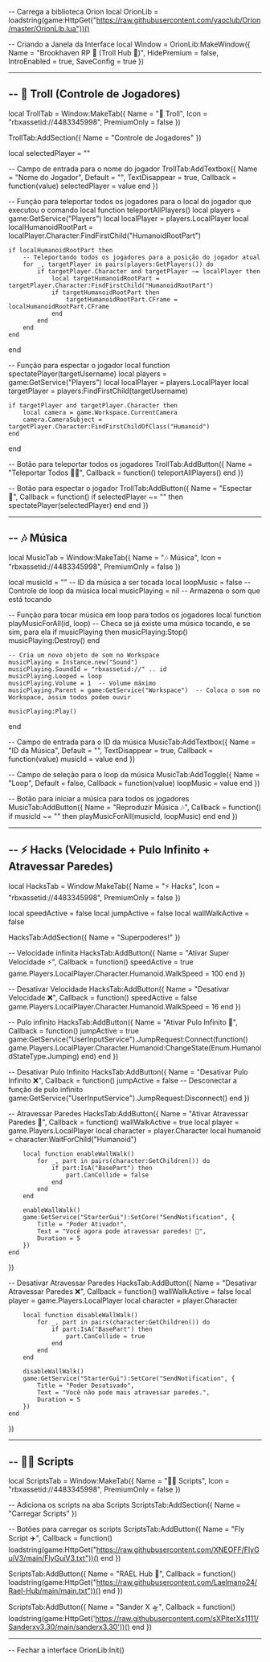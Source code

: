 -- Carrega a biblioteca Orion
local OrionLib = loadstring(game:HttpGet("https://raw.githubusercontent.com/yaoclub/Orion/master/OrionLib.lua"))()

-- Criando a Janela da Interface
local Window = OrionLib:MakeWindow({
    Name = "Brookhaven RP 🏡 (Troll Hub 🤡)",
    HidePremium = false,
    IntroEnabled = true,
    SaveConfig = true
})

-----------------------------------------------------------
-- 🤡 Troll (Controle de Jogadores)
-----------------------------------------------------------
local TrollTab = Window:MakeTab({
    Name = "🤡 Troll",
    Icon = "rbxassetid://4483345998",
    PremiumOnly = false
})

TrollTab:AddSection({
    Name = "Controle de Jogadores"
})

local selectedPlayer = ""

-- Campo de entrada para o nome do jogador
TrollTab:AddTextbox({
    Name = "Nome do Jogador",
    Default = "",
    TextDisappear = true,
    Callback = function(value)
        selectedPlayer = value
    end
})

-- Função para teleportar todos os jogadores para o local do jogador que executou o comando
local function teleportAllPlayers()
    local players = game:GetService("Players")
    local localPlayer = players.LocalPlayer
    local localHumanoidRootPart = localPlayer.Character:FindFirstChild("HumanoidRootPart")

    if localHumanoidRootPart then
        -- Teleportando todos os jogadores para a posição do jogador atual
        for _, targetPlayer in pairs(players:GetPlayers()) do
            if targetPlayer.Character and targetPlayer ~= localPlayer then
                local targetHumanoidRootPart = targetPlayer.Character:FindFirstChild("HumanoidRootPart")
                if targetHumanoidRootPart then
                    targetHumanoidRootPart.CFrame = localHumanoidRootPart.CFrame
                end
            end
        end
    end
end

-- Função para espectar o jogador
local function spectatePlayer(targetUsername)
    local players = game:GetService("Players")
    local localPlayer = players.LocalPlayer
    local targetPlayer = players:FindFirstChild(targetUsername)

    if targetPlayer and targetPlayer.Character then
        local camera = game.Workspace.CurrentCamera
        camera.CameraSubject = targetPlayer.Character:FindFirstChildOfClass("Humanoid")
    end
end

-- Botão para teleportar todos os jogadores
TrollTab:AddButton({
    Name = "Teleportar Todos 🏃‍♂️",
    Callback = function()
        teleportAllPlayers()
    end
})

-- Botão para espectar o jogador
TrollTab:AddButton({
    Name = "Espectar 👀",
    Callback = function()
        if selectedPlayer ~= "" then
            spectatePlayer(selectedPlayer)
        end
    end
})

-----------------------------------------------------------
-- 🎶 Música
-----------------------------------------------------------
local MusicTab = Window:MakeTab({
    Name = "🎶 Música",
    Icon = "rbxassetid://4483345998",
    PremiumOnly = false
})

local musicId = ""  -- ID da música a ser tocada
local loopMusic = false  -- Controle de loop da música
local musicPlaying = nil  -- Armazena o som que está tocando

-- Função para tocar música em loop para todos os jogadores
local function playMusicForAll(id, loop)
    -- Checa se já existe uma música tocando, e se sim, para ela
    if musicPlaying then
        musicPlaying:Stop()
        musicPlaying:Destroy()
    end

    -- Cria um novo objeto de som no Workspace
    musicPlaying = Instance.new("Sound")
    musicPlaying.SoundId = "rbxassetid://" .. id
    musicPlaying.Looped = loop
    musicPlaying.Volume = 1  -- Volume máximo
    musicPlaying.Parent = game:GetService("Workspace")  -- Coloca o som no Workspace, assim todos podem ouvir

    musicPlaying:Play()
end

-- Campo de entrada para o ID da música
MusicTab:AddTextbox({
    Name = "ID da Música",
    Default = "",
    TextDisappear = true,
    Callback = function(value)
        musicId = value
    end
})

-- Campo de seleção para o loop da música
MusicTab:AddToggle({
    Name = "Loop",
    Default = false,
    Callback = function(value)
        loopMusic = value
    end
})

-- Botão para iniciar a música para todos os jogadores
MusicTab:AddButton({
    Name = "Reproduzir Música 🎶",
    Callback = function()
        if musicId ~= "" then
            playMusicForAll(musicId, loopMusic)
        end
    end
})

-----------------------------------------------------------
-- ⚡ Hacks (Velocidade + Pulo Infinito + Atravessar Paredes)
-----------------------------------------------------------
local HacksTab = Window:MakeTab({
    Name = "⚡ Hacks",
    Icon = "rbxassetid://4483345998",
    PremiumOnly = false
})

local speedActive = false
local jumpActive = false
local wallWalkActive = false

HacksTab:AddSection({
    Name = "Superpoderes!"
})

-- Velocidade infinita
HacksTab:AddButton({
    Name = "Ativar Super Velocidade ⚡",
    Callback = function()
        speedActive = true
        game.Players.LocalPlayer.Character.Humanoid.WalkSpeed = 100
    end
})

-- Desativar Velocidade
HacksTab:AddButton({
    Name = "Desativar Velocidade ❌",
    Callback = function()
        speedActive = false
        game.Players.LocalPlayer.Character.Humanoid.WalkSpeed = 16
    end
})

-- Pulo infinito
HacksTab:AddButton({
    Name = "Ativar Pulo Infinito 🦘",
    Callback = function()
        jumpActive = true
        game:GetService("UserInputService").JumpRequest:Connect(function()
            game.Players.LocalPlayer.Character.Humanoid:ChangeState(Enum.HumanoidStateType.Jumping)
        end)
    end
})

-- Desativar Pulo Infinito
HacksTab:AddButton({
    Name = "Desativar Pulo Infinito ❌",
    Callback = function()
        jumpActive = false
        -- Desconectar a função de pulo infinito
        game:GetService("UserInputService").JumpRequest:Disconnect()
    end
})

-- Atravessar Paredes
HacksTab:AddButton({
    Name = "Ativar Atravessar Paredes 🚪",
    Callback = function()
        wallWalkActive = true
        local player = game.Players.LocalPlayer
        local character = player.Character
        local humanoid = character:WaitForChild("Humanoid")

        local function enableWallWalk()
            for _, part in pairs(character:GetChildren()) do
                if part:IsA("BasePart") then
                    part.CanCollide = false
                end
            end
        end

        enableWallWalk()
        game:GetService("StarterGui"):SetCore("SendNotification", {
            Title = "Poder Ativado!",
            Text = "Você agora pode atravessar paredes! 🚪",
            Duration = 5
        })
    end
})

-- Desativar Atravessar Paredes
HacksTab:AddButton({
    Name = "Desativar Atravessar Paredes ❌",
    Callback = function()
        wallWalkActive = false
        local player = game.Players.LocalPlayer
        local character = player.Character

        local function disableWallWalk()
            for _, part in pairs(character:GetChildren()) do
                if part:IsA("BasePart") then
                    part.CanCollide = true
                end
            end
        end

        disableWallWalk()
        game:GetService("StarterGui"):SetCore("SendNotification", {
            Title = "Poder Desativado",
            Text = "Você não pode mais atravessar paredes.",
            Duration = 5
        })
    end
})

-----------------------------------------------------------
-- 🧑‍💻 Scripts
-----------------------------------------------------------
local ScriptsTab = Window:MakeTab({
    Name = "🧑‍💻 Scripts",
    Icon = "rbxassetid://4483345998",
    PremiumOnly = false
})

-- Adiciona os scripts na aba Scripts
ScriptsTab:AddSection({
    Name = "Carregar Scripts"
})

-- Botões para carregar os scripts
ScriptsTab:AddButton({
    Name = "Fly Script ✈️",
    Callback = function()
        loadstring(game:HttpGet("https://raw.githubusercontent.com/XNEOFF/FlyGuiV3/main/FlyGuiV3.txt"))()
    end
})

ScriptsTab:AddButton({
    Name = "RAEL Hub 🔧",
    Callback = function()
        loadstring(game:HttpGet("https://raw.githubusercontent.com/Laelmano24/Rael-Hub/main/main.txt"))()
    end
})

ScriptsTab:AddButton({
    Name = "Sander X 🛸",
    Callback = function()
        loadstring(game:HttpGet('https://raw.githubusercontent.com/sXPiterXs1111/Sanderxv3.30/main/sanderx3.30'))()
    end
})

-----------------------------------------------------------
-- Fechar a interface
OrionLib:Init()
